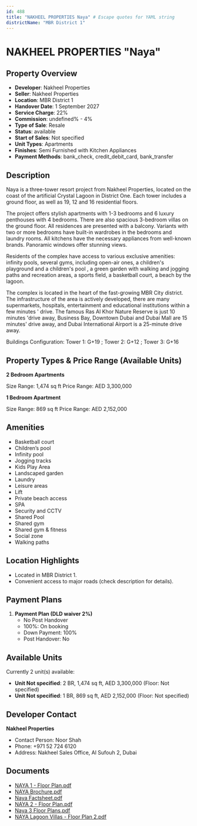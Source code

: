 ```yaml
---
id: 488
title: "NAKHEEL PROPERTIES Naya" # Escape quotes for YAML string
districtName: "MBR District 1"
---
```


# NAKHEEL PROPERTIES "Naya"

## Property Overview
- **Developer**: Nakheel Properties
- **Seller**: Nakheel Properties
- **Location**: MBR District 1
- **Handover Date**: 1 September 2027
- **Service Charge**: 22%
- **Commission**: undefined% - 4%
- **Type of Sale**: Resale
- **Status**: available
- **Start of Sales**: Not specified
- **Unit Types**: Apartments
- **Finishes**: Semi Furnished with Kitchen Appliances
- **Payment Methods**: bank_check, credit_debit_card, bank_transfer

## Description
Naya is a three-tower resort project from Nakheel Properties, located on the coast of the artificial Crystal Lagoon in District One. Each tower includes a ground floor, as well as 19, 12 and 16 residential floors.

The project offers stylish apartments with 1-3 bedrooms and 6 luxury penthouses with 4 bedrooms. There are also spacious 3-bedroom villas on the ground floor. All residences are presented with a balcony. Variants with two or more bedrooms have built-in wardrobes in the bedrooms and laundry rooms. All kitchens have the necessary appliances from well-known brands. Panoramic windows offer stunning views.

Residents of the complex have access to various exclusive amenities: infinity pools, several gyms, including open-air ones, a children's playground and a children's pool , a green garden with walking and jogging paths and recreation areas, a sports field, a basketball court, a beach by the lagoon.

The complex is located in the heart of the fast-growing MBR City district. The infrastructure of the area is actively developed, there are many supermarkets, hospitals, entertainment and educational institutions within a few minutes ' drive. The famous Ras Al Khor Nature Reserve is just 10 minutes 'drive away, Business Bay, Downtown Dubai and Dubai Mall are 15 minutes' drive away, and Dubai International Airport is a 25-minute drive away.

Buildings Configuration: Tower 1: G+19 ; Tower 2: G+12 ; Tower 3: G+16

## Property Types & Price Range (Available Units)
**2 Bedroom Apartments**

Size Range: 1,474 sq ft
Price Range: AED 3,300,000

**1 Bedroom Apartment**

Size Range: 869 sq ft
Price Range: AED 2,152,000

## Amenities
- Basketball court
- Children’s pool
- Infinity pool
- Jogging tracks
- Kids Play Area
- Landscaped garden
- Laundry
- Leisure areas
- Lift
- Private beach access
- SPA
- Security and CCTV
- Shared Pool
- Shared gym
- Shared gym & fitness
- Social zone
- Walking paths

## Location Highlights
- Located in MBR District 1.
- Convenient access to major roads (check description for details).

## Payment Plans
1. **Payment Plan (DLD waiver 2%)**
   - No Post Handover
   - 100%: On booking
   - Down Payment: 100%
   - Post Handover: No

## Available Units
Currently 2 unit(s) available:
- **Unit Not specified**: 2 BR, 1,474 sq ft, AED 3,300,000 (Floor: Not specified)
- **Unit Not specified**: 1 BR, 869 sq ft, AED 2,152,000 (Floor: Not specified)

## Developer Contact
**Nakheel Properties**
- Contact Person: Noor Shah
- Phone: +971 52 724 6120
- Address: Nakheel Sales Office, Al Sufouh 2, Dubai

## Documents
- [NAYA 1 - Floor Plan.pdf](https://cdn.geniemap.net/2023/10/12/p7uUEvgfRu8nIPbcLjBMqc5BzFdQ1XNnQ4KmYNqU.pdf)
- [NAYA Brochure.pdf](https://cdn.geniemap.net/2023/10/12/C1mnTm2gucX7ADc2Gyxwha9nkLVAYlezmfgCifDX.pdf)
- [Naya Factsheet.pdf](https://cdn.geniemap.net/2023/10/12/V1py7qv2XoLxxcpsb8qlEh4Kf82ZgoIhjtcWYZsx.pdf)
- [NAYA 2 - Floor Plan.pdf](https://cdn.geniemap.net/2023/10/23/6fdKKFfPLSeqWfS8z3Q6czdCqiwpDlEsJMz7rc4t.pdf)
- [Naya 3 Floor Plans.pdf](https://cdn.geniemap.net/2024/03/21/24bdbOwWlbG1FWSfzMKgCN056QBPDvTBXysco33D.pdf)
- [NAYA Lagoon Villas - Floor Plan 2.pdf](https://cdn.geniemap.net/2023/10/27/EEN87uQMSfpYUKesqphekNaIgP5x1G0lnfKbbtI5.pdf)
